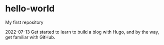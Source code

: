 # hello-world
My first repository

2022-07-13 Get started to learn to build a blog with Hugo, and by the way, get familiar with GitHub.
